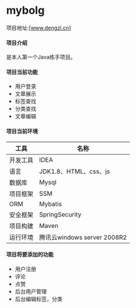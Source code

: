 # mybolg
项目地址:[www.dengzl.cn]
#### 项目介绍 
是本人第一个Java练手项目。
#### 项目当前功能
- 用户登录
- 文章展示
- 标签查找
- 分类查找
- 文章编辑
#### 项目当前环境

|  工具 | 名称 
| ------------ | ------------
| 开发工具  | IDEA 
|  语言 | JDK1.8、HTML、css、js 
| 数据库  | Mysql
| 项目框架  | SSM 
| ORM  | Mybatis 
| 安全框架  | SpringSecurity 
| 项目构建  | Maven 
| 运行环境  | 腾讯云windows server 2008R2

#### 项目将要添加的功能

- 用户注册
- 评论
- 点赞
- 后台用户管理
- 后台编辑标签，分类


